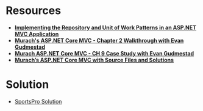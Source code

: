 # Resources
- **[Implementing the Repository and Unit of Work Patterns in an ASP.NET MVC Application](https://learn.microsoft.com/en-us/aspnet/mvc/overview/older-versions/getting-started-with-ef-5-using-mvc-4/implementing-the-repository-and-unit-of-work-patterns-in-an-asp-net-mvc-application)**
- **[Murach's ASP.NET Core MVC - Chapter 2 Walkthrough with Evan Gudmestad](https://www.youtube.com/watch?v=BGqtRFMYonQ)**
- **[Murach ASP.NET Core MVC - CH 9 Case Study with Evan Gudmestad](https://www.youtube.com/watch?v=MteRVvq3dOQ)**
- **[Murach’s ASP.NET Core MVC with Source Files and Solutions](https://www.murach.com/shop/murach-s-asp-net-core-mvc-detail)**

# Solution
- [SportsPro Solution](https://github.com/XINEXPORT/SportsPro/blob/main/SportsPro/docs/media/MySportsPro%20-%20Case%20Study%20Solution%20Explanation.pdf)
